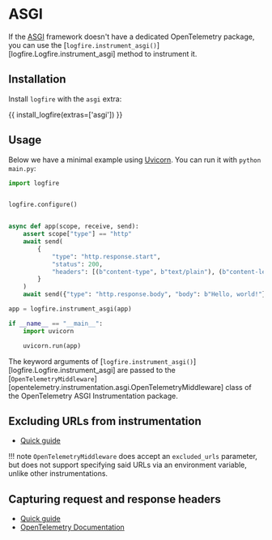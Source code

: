 # ASGI

If the [ASGI][asgi] framework doesn't have a dedicated OpenTelemetry package, you can use the
[`logfire.instrument_asgi()`][logfire.Logfire.instrument_asgi] method to instrument it.

## Installation

Install `logfire` with the `asgi` extra:

{{ install_logfire(extras=['asgi']) }}

## Usage

Below we have a minimal example using [Uvicorn][uvicorn]. You can run it with `python main.py`:

```py title="main.py"
import logfire


logfire.configure()


async def app(scope, receive, send):
    assert scope["type"] == "http"
    await send(
        {
            "type": "http.response.start",
            "status": 200,
            "headers": [(b"content-type", b"text/plain"), (b"content-length", b"13")],
        }
    )
    await send({"type": "http.response.body", "body": b"Hello, world!"})

app = logfire.instrument_asgi(app)

if __name__ == "__main__":
    import uvicorn

    uvicorn.run(app)
```

The keyword arguments of [`logfire.instrument_asgi()`][logfire.Logfire.instrument_asgi] are passed to the
[`OpenTelemetryMiddleware`][opentelemetry.instrumentation.asgi.OpenTelemetryMiddleware] class
of the OpenTelemetry ASGI Instrumentation package.

## Excluding URLs from instrumentation
<!-- note that this section is duplicated for different frameworks but with slightly different links -->

- [Quick guide](use-cases/web-frameworks.md#excluding-urls-from-instrumentation)

!!! note
    `OpenTelemetryMiddleware` does accept an `excluded_urls` parameter, but does not support specifying said URLs via an environment variable,
    unlike other instrumentations.

## Capturing request and response headers
<!-- note that this section is duplicated for different frameworks but with slightly different links -->

- [Quick guide](use-cases/web-frameworks.md#capturing-http-server-request-and-response-headers)
- [OpenTelemetry Documentation](https://opentelemetry-python-contrib.readthedocs.io/en/latest/instrumentation/asgi/asgi.html#capture-http-request-and-response-headers)

[asgi]: https://asgi.readthedocs.io/en/latest/
[uvicorn]: https://www.uvicorn.org/
